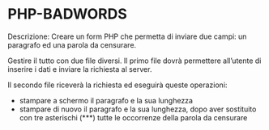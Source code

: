 # PHP-BADWORDS

Descrizione:
Creare un form PHP che permetta di inviare due campi: un paragrafo ed una parola da censurare.

Gestire il tutto con due file diversi.
Il primo file dovrà permettere all’utente di inserire i dati e inviare la richiesta al server.

Il secondo file riceverà la richiesta ed eseguirà queste operazioni:

- stampare a schermo il paragrafo e la sua lunghezza
- stampare di nuovo il paragrafo e la sua lunghezza, dopo aver sostituito con tre asterischi (\*\*\*) tutte le occorrenze della parola da censurare
